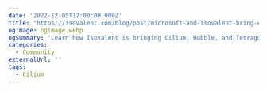 ```yaml
---
date: '2022-12-05T17:00:00.000Z'
title: "https://isovalent.com/blog/post/microsoft-and-isovalent-bring-ebpf-based-networking-to-azure/"
ogImage: ogimage.webp
ogSummary: 'Learn how Isovalent is bringing Cilium, Hubble, and Tetragon to Azure'
categories:
  - Community
externalUrl: ''
tags:
  - Cilium
---
```


